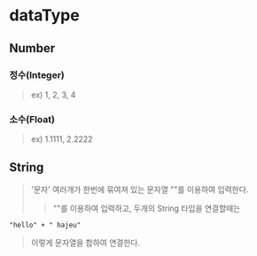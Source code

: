 # dataType

## Number

### 정수(Integer)

> ex) 1, 2, 3, 4

### 소수(Float)

> ex) 1.1111, 2.2222

## String

> '문자' 여러개가 한번에 묶여져 있는 문자열 ""를 이용하여 입력한다.
>>""를 이용하여 입력하고, 두개의 String 타입을 연결할때는

```"hello" + " hajeu"``` 

> 이렇게 문자열을 합하여 연결한다.